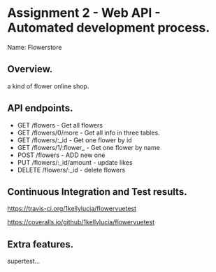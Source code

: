 # Assignment 2 - Web API - Automated development process.

Name: Flowerstore

## Overview.

a kind of flower online shop.

## API endpoints.


 + GET /flowers - Get all flowers
 + GET /flowers/0/more - Get all info in three tables.
 + GET /flowers/:_id - Get one flower by id
 + GET /flowers/1/:flower_ - Get one flower by name
 + POST /flowers - ADD new one
 + PUT /flowers/:_id/amount - update likes
 + DELETE /flowers/:_id - delete flowers


## Continuous Integration and Test results.


https://travis-ci.org/1kellylucia/flowervuetest



https://coveralls.io/github/1kellylucia/flowervuetest


## Extra features.

supertest...
